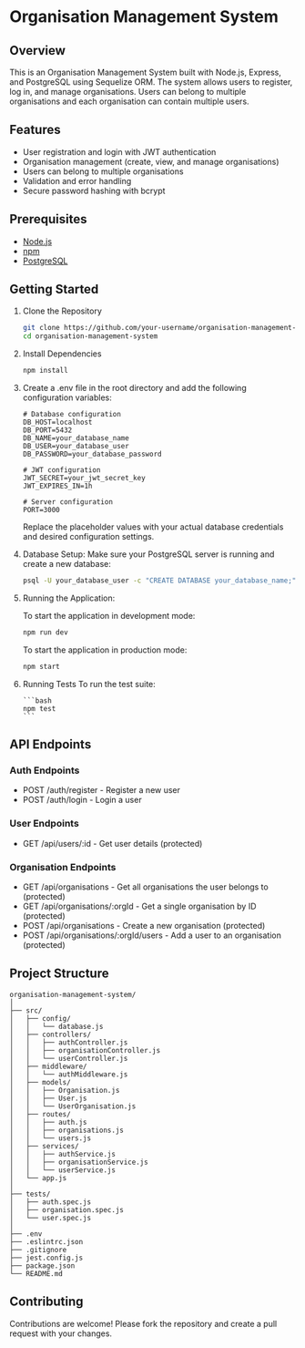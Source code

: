# Organisation Management System

## Overview

This is an Organisation Management System built with Node.js, Express, and PostgreSQL using Sequelize ORM. The system allows users to register, log in, and manage organisations. Users can belong to multiple organisations and each organisation can contain multiple users.

## Features

- User registration and login with JWT authentication
- Organisation management (create, view, and manage organisations)
- Users can belong to multiple organisations
- Validation and error handling
- Secure password hashing with bcrypt

## Prerequisites

- [Node.js](https://nodejs.org/)
- [npm](https://www.npmjs.com/)
- [PostgreSQL](https://www.postgresql.org/)

## Getting Started

1.  Clone the Repository

    ```bash
    git clone https://github.com/your-username/organisation-management-system.git
    cd organisation-management-system
    ```

2.  Install Dependencies

    ```bash
    npm install
    ```

3.  Create a .env file in the root directory and add the following configuration variables:

    ```plaintext
    # Database configuration
    DB_HOST=localhost
    DB_PORT=5432
    DB_NAME=your_database_name
    DB_USER=your_database_user
    DB_PASSWORD=your_database_password

    # JWT configuration
    JWT_SECRET=your_jwt_secret_key
    JWT_EXPIRES_IN=1h

    # Server configuration
    PORT=3000
    ```

    Replace the placeholder values with your actual database credentials and desired configuration settings.

4.  Database Setup:
    Make sure your PostgreSQL server is running and create a new database:

    ```bash
    psql -U your_database_user -c "CREATE DATABASE your_database_name;"
    ```

5.  Running the Application:

    To start the application in development mode:

    ```bash
    npm run dev
    ```

    To start the application in production mode:

    ```bash
    npm start
    ```

6.  Running Tests
    To run the test suite:

        ```bash
        npm test
        ```

## API Endpoints

### Auth Endpoints

- POST /auth/register - Register a new user
- POST /auth/login - Login a user

### User Endpoints

- GET /api/users/:id - Get user details (protected)

### Organisation Endpoints

- GET /api/organisations - Get all organisations the user belongs to (protected)
- GET /api/organisations/:orgId - Get a single organisation by ID (protected)
- POST /api/organisations - Create a new organisation (protected)
- POST /api/organisations/:orgId/users - Add a user to an organisation (protected)

## Project Structure

```plaintext
organisation-management-system/
│
├── src/
│   ├── config/
│   │   └── database.js
│   ├── controllers/
│   │   ├── authController.js
│   │   ├── organisationController.js
│   │   └── userController.js
│   ├── middleware/
│   │   └── authMiddleware.js
│   ├── models/
│   │   ├── Organisation.js
│   │   ├── User.js
│   │   └── UserOrganisation.js
│   ├── routes/
│   │   ├── auth.js
│   │   ├── organisations.js
│   │   └── users.js
│   ├── services/
│   │   ├── authService.js
│   │   ├── organisationService.js
│   │   └── userService.js
│   └── app.js
│
├── tests/
│   ├── auth.spec.js
│   ├── organisation.spec.js
│   └── user.spec.js
│
├── .env
├── .eslintrc.json
├── .gitignore
├── jest.config.js
├── package.json
└── README.md
```

## Contributing

Contributions are welcome! Please fork the repository and create a pull request with your changes.
